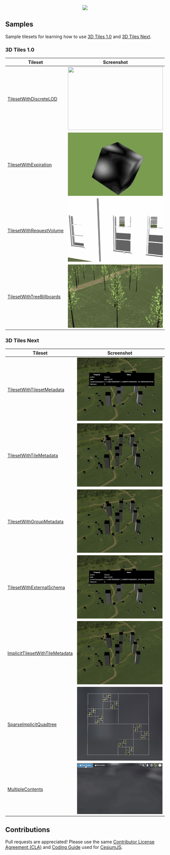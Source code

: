 <p align="center"><img src="https://github.com/CesiumGS/3d-tiles/blob/main/figures/Cesium3DTiles.png" /></p>


## Samples


Sample tilesets for learning how to use [3D Tiles 1.0](https://github.com/CesiumGS/3d-tiles) and [3D Tiles Next](https://github.com/CesiumGS/3d-tiles/tree/main/next).

### 3D Tiles 1.0

| Tileset | Screenshot |
| - | - |
| [TilesetWithDiscreteLOD](1.0/TilesetWithDiscreteLOD) | <img src="1.0/TilesetWithDiscreteLOD/screenshot/screenshot.gif" width="300" height="200"> |
| [TilesetWithExpiration](1.0/TilesetWithExpiration) | <img src="1.0/TilesetWithExpiration/screenshot/screenshot.gif" width="300" height="200"> |
| [TilesetWithRequestVolume](1.0/TilesetWithRequestVolume) | <img src="1.0/TilesetWithRequestVolume/screenshot/screenshot.gif" width="300" height="200"> |
| [TilesetWithTreeBillboards](1.0/TilesetWithTreeBillboards) | <img src="1.0/TilesetWithTreeBillboards/screenshot/screenshot.gif" width="300" height="200"> |


### 3D Tiles Next

| Tileset | Screenshot |
| - | - |
| [TilesetWithTilesetMetadata](next/TilesetWithTilesetMetadata) | <img src="next/TilesetWithTilesetMetadata/screenshot/TilesetWithTilesetMetadata.gif" width="300" height="200"> |
| [TilesetWithTileMetadata](next/TilesetWithTileMetadata) | <img src="next/TilesetWithTileMetadata/screenshot/TilesetWithTileMetadata.gif" width="300" height="200"> |
| [TilesetWithGroupMetadata](next/TilesetWithGroupMetadata) | <img src="next/TilesetWithGroupMetadata/screenshot/TilesetWithGroupMetadata.gif" width="300" height="200"> |
| [TilesetWithExternalSchema](next/TilesetWithExternalSchema) | <img src="next/TilesetWithExternalSchema/screenshot/TilesetWithExternalSchema.gif" width="300" height="200"> |
| [ImplicitTilesetWithTileMetadata](next/ImplicitTilesetWithTileMetadata) | <img src="next/ImplicitTilesetWithTileMetadata/screenshot/ImplicitWithTileMetadata.gif" width="300" height="200"> |
| [SparseImplicitQuadtree](next/SparseImplicitQuadtree) | <img src="next/SparseImplicitQuadtree/screenshot/SparseImplicitQuadtree.png" width="300"> |
| [MultipleContents](next/MultipleContents) | <img src="next/MultipleContents/screenshot/MultipleContents.gif" width="300"> |

## Contributions

Pull requests are appreciated!  Please use the same [Contributor License Agreement (CLA)](https://github.com/CesiumGS/cesium/blob/main/CONTRIBUTING.md) and [Coding Guide](https://github.com/CesiumGS/cesium/blob/main/Documentation/Contributors/CodingGuide/README.md) used for [CesiumJS](https://cesium.com/cesiumjs/).
